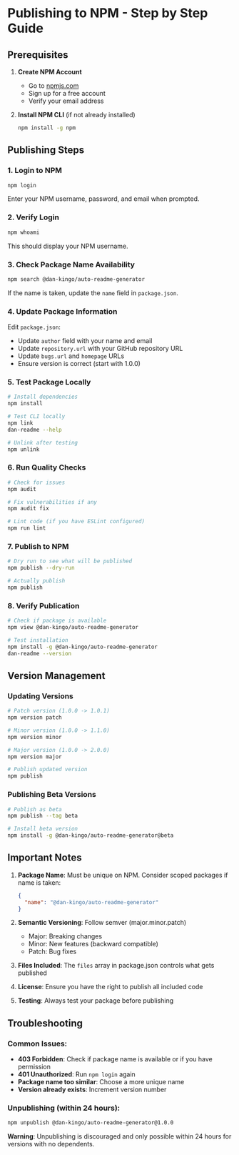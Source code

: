 # Publishing to NPM - Step by Step Guide

## Prerequisites

1. **Create NPM Account**
   - Go to [npmjs.com](https://www.npmjs.com)
   - Sign up for a free account
   - Verify your email address

2. **Install NPM CLI** (if not already installed)
   ```bash
   npm install -g npm
   ```

## Publishing Steps

### 1. Login to NPM
```bash
npm login
```
Enter your NPM username, password, and email when prompted.

### 2. Verify Login
```bash
npm whoami
```
This should display your NPM username.

### 3. Check Package Name Availability
```bash
npm search @dan-kingo/auto-readme-generator
```
If the name is taken, update the `name` field in `package.json`.

### 4. Update Package Information
Edit `package.json`:
- Update `author` field with your name and email
- Update `repository.url` with your GitHub repository URL
- Update `bugs.url` and `homepage` URLs
- Ensure version is correct (start with 1.0.0)

### 5. Test Package Locally
```bash
# Install dependencies
npm install

# Test CLI locally
npm link
dan-readme --help

# Unlink after testing
npm unlink
```

### 6. Run Quality Checks
```bash
# Check for issues
npm audit

# Fix vulnerabilities if any
npm audit fix

# Lint code (if you have ESLint configured)
npm run lint
```

### 7. Publish to NPM
```bash
# Dry run to see what will be published
npm publish --dry-run

# Actually publish
npm publish
```

### 8. Verify Publication
```bash
# Check if package is available
npm view @dan-kingo/auto-readme-generator

# Test installation
npm install -g @dan-kingo/auto-readme-generator
dan-readme --version
```

## Version Management

### Updating Versions
```bash
# Patch version (1.0.0 -> 1.0.1)
npm version patch

# Minor version (1.0.0 -> 1.1.0)
npm version minor

# Major version (1.0.0 -> 2.0.0)
npm version major

# Publish updated version
npm publish
```

### Publishing Beta Versions
```bash
# Publish as beta
npm publish --tag beta

# Install beta version
npm install -g @dan-kingo/auto-readme-generator@beta
```

## Important Notes

1. **Package Name**: Must be unique on NPM. Consider scoped packages if name is taken:
   ```json
   {
     "name": "@dan-kingo/auto-readme-generator"
   }
   ```

2. **Semantic Versioning**: Follow semver (major.minor.patch)
   - Major: Breaking changes
   - Minor: New features (backward compatible)
   - Patch: Bug fixes

3. **Files Included**: The `files` array in package.json controls what gets published

4. **License**: Ensure you have the right to publish all included code

5. **Testing**: Always test your package before publishing

## Troubleshooting

### Common Issues:
- **403 Forbidden**: Check if package name is available or if you have permission
- **401 Unauthorized**: Run `npm login` again
- **Package name too similar**: Choose a more unique name
- **Version already exists**: Increment version number

### Unpublishing (within 24 hours):
```bash
npm unpublish @dan-kingo/auto-readme-generator@1.0.0
```

**Warning**: Unpublishing is discouraged and only possible within 24 hours for versions with no dependents.